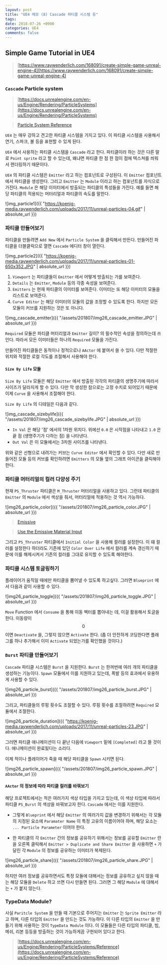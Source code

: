 ```yaml
---
layout: post
title: "UE4 메모 (8) Cascade 파티클 시스템 등"
tags: 
date: 2018-07-26 +0900
categories: UE4
comments: false
---
```

<script type="text/javascript"
    src="http://cdn.mathjax.org/mathjax/latest/MathJax.js?config=TeX-AMS-MML_HTMLorMML">
</script>

## Simple Game Tutorial in UE4

> [https://www.raywenderlich.com/168091/create-simple-game-unreal-engine-4](https://www.raywenderlich.com/168091/create-simple-game-unreal-engine-4)

### `Cascade` Particle system

> [https://docs.unrealengine.com/en-us/Engine/Rendering/ParticleSystems](https://docs.unrealengine.com/en-us/Engine/Rendering/ParticleSystems)

> [Particle System Reference](https://docs.unrealengine.com/en-us/Engine/Rendering/ParticleSystems/Reference)

`UE4` 는 매우 강하고 견고한 파티클 시스템을 가지고 있다. 이 파티클 시스템을 사용해서 연기, 스파크, 불 등을 표현할 수 있게 된다.

`UE4` 에서 사용하는 파티클 시스템을 `Cascade` 라고 한다. 파티클이라 하는 것은 다른 말로 `Point sprite` 라고 할 수 있는데, 왜냐면 파티클 한 점 한 점이 점에 텍스쳐를 씌워서 렌더링하기 때문이다.

`UE4` 의 파티클 시스템은 `Emitter` 라고 하는 컴포넌트로 구성된다. 이 `Emitter` 컴포넌트에서 파티클을 생성한다. 그리고 `Emitter` 는 `Module` 이라고 하는 컴포넌트를 자식으로 가진다. `Module` 은 해당 이미터에서 방출되는 파티클의 특성들을 가진다. 예를 들면 해당 파티클의 적용되는 머터리얼과 파티클의 속도를 말한다.

![img_particle1]({{ "https://koenig-media.raywenderlich.com/uploads/2017/11/unreal-particles-04.gif" | absolute_url }})

### 파티클 만들어보기

파티클을 만들려면 `Add New` 에서 `Particle System` 을 클릭해서 만든다. 만들어진 파티클을 더블클릭으로 열면 `Cascade` 에디터 창이 열린다.

![img_particle2]({{ "https://koenig-media.raywenderlich.com/uploads/2017/11/unreal-particles-01-650x352.JPG" | absolute_url }})

1. `Viewport` 는 파티클들이 `Emitter` 에서 어떻게 방출되는 가를 보여준다.
2. `Details` 는 `Emitter`, `Module` 등의 각종 속성을 보여준다.
3. `Emitters` 는 현재 파티클의 이미터를 보여준다. 이미터는 또 해당 이미터의 모듈을 리스트로 보여준다.
4. `Curve Editor` 는 해당 이미터의 모듈의 값을 조정할 수 있도록 한다. 하지만 모든 모듈이 커브를 지원하는 것은 또 아니다.

![img_cascade_emitter]({{ "/assets/201807/img26_cascade_emitter.JPG" | absolute_url }})

`Required` 모듈은 파티클 머터리얼과 `Emitter` 길이? 의 필수적인 속성을 정의하는데 쓰인다. 따라서 모든 이미터들은 하나의 `Required` 모듈을 가진다.

만들어진 파티클들은 동적이나 정적으로나 `AActor` 에 붙여서 쓸 수 있다. 다만 적절한 위치와 적절한 로컬 각도를 조절해서 사용해야 한다.

#### `Size By Life` 모듈

`Size By Life` 모듈은 해당 `Emitter` 에서 방출된 각각의 파티클의 생명주기에 따라서 사이즈가 달라지게 할 수 있다. 다만 막 생성한 참으로는 고정 수치로 되어있기 때문에 이제 `Curve` 을 사용해서 조절해야 한다.

`Size By Life` 의 디테일은 다음과 같다.

![img_cascade_sizebylife]({{ "/assets/201807/img26_cascade_sizebylife.JPG" | absolute_url }})

* `In Val` 은 해당 '점' 에서의 1차원 위치다. 위에선 `0.0` 은 시작점을 나타내고 `1.0` 은 끝 점 (생명주기가 다하는 점) 을 나타낸다.
* `Out Val` 은 이 모듈에서는 3차원 사이즈를 나타낸다.

위와 같은 선형으로 내려가는 커브는 `Curve Editor` 에서 확인할 수 있다. 다만 새로 만들어진 모듈 등의 커브를 확인하려면 `Emitters` 의 모듈 옆의 그래프 아이콘을 클릭해야 한다.

### 파티클 머터리얼의 컬러 다양성 주기

현재 `PS_Thruster` 파티클은 `M_Thruster` 머터리얼을 사용하고 있다. 그런데 파티클의 `Emitter` 의 `Module` 에서 색상을 줘서, 머터리얼에 적용하는 것 역시 가능하다.

![img26_particle_color]({{ "/assets/201807/img26_particle_color.JPG" | absolute_url }})

> [Emissive](https://docs.unrealengine.com/en-us/Resources/ContentExamples/MaterialNodes/1_5)

> [Use the Emissive Material Input](https://docs.unrealengine.com/en-us/Engine/Rendering/Materials/HowTo/EmissiveGlow)

그리고 `PS_Thruster` 파티클에서 `Initial Color` 을 사용해 컬러를 설정한다. 이 떄 컬러를 설정한다 하더라도 기존에 있던 `Color Over Life` 에서 컬러를 계속 갱신하기 때문에 이를 해제시켜서 기존의 컬러를 그대로 유지할 수 있도록 해야한다.

### 파티클 시스템 토글링하기

플레이어가 움직일 때에만 파티클을 뿜어낼 수 있도록 하고싶다. 그러면 `Blueprint` 에서 다음과 같이 사용할 수 있다.

![img26_particle_toggle]({{ "/assets/201807/img26_particle_toggle.JPG" | absolute_url }})

`Move` Function 에서 `Consume` 을 통해 이동 벡터를 뽑아내는 데, 이걸 활용해서 토글을 한다. 이동량이 $$ 0 $$ 이면 `Deactivate` 을, 그렇지 않으면 `Activate` 한다. (좀 더 안전하게 코딩한다면 플래그를 하나 추가해서 이미 `Activate` 되었는가를 확인했을 것이다.)

### `Burst` 파티클 만들어보기

`Cascade` 파티클 시스템은 `Burst` 을 지원한다. `Burst` 는 한꺼번에 여러 개의 파티클을 생성하는 기능이다. `Spawn` 모듈에서 이를 지원하고 있는데, 폭발 등의 효과에서 유용하게 사용할 수 있다.

![img26_particle_burst]({{ "/assets/201807/img26_particle_burst.JPG" | absolute_url }})

그리고, 파티클들의 루핑 횟수도 조절할 수 있다. 루핑 횟수를 조절하려면 `Required` 모듈에서 조절한다.

![img26_particle_duration]({{ "https://koenig-media.raywenderlich.com/uploads/2017/11/unreal-particles-23.JPG" | absolute_url }})

그러면 파티클 애니메이션이 다 끝난 다음에 `Viewport` 밑에 `[Completed]` 라고 뜰 것이다. 애니메이션이 완료됬다는 소리다.

이제 적이나 플레이어가 죽을 때 해당 파티클을 `Spawn` 시키면 된다. 

![img26_particle_spawn]({{ "/assets/201807/img26_particle_spawn.JPG" | absolute_url }})

#### `AActor` 의 정보에 따라 파티클 컬러를 바꿔보기

해당 프로젝트에서는 적은 여러가지 색상 타입을 가지고 있는데, 이 색상 타입에 따라서 파티클 `PS_Burst` 의 색상을 바꿔보고자 한다. `Cascade` 에서는 이를 지원한다.

* 그렇게 `Blueprint` 에서 해당 `Emitter` 의 여러가지 값을 변경하기 위해서는 각 모듈의 지정된 요소에 `Paramater Name` 이 특정 고유의 이름이어야 하며, 해당 요소는 `... Particle Parameter` 이어야 한다.

* 한 파티클의 각 `Emitter` 간의 정보를 공유하기 위해서는 정보를 공유할 `Emitter` 란을 오른쪽 클릭해서 `Emitter > Duplicate and Share Emitter` 을 사용하면 `+` 가 달린 각 `Module` 의 정보를 공유하는 이미터가 복제된다.

![img26_particle_share]({{ "/assets/201807/img26_particle_share.JPG" | absolute_url }})

하지만 여러 정보를 공유하면서도 특정 모듈에 대해서는 정보를 공유하고 싶지 않을 때는 해당 모듈을 `Delete` 하고 쓰면 다시 만들면 된다. 그러면 그 해당 `Module` 에 대해서는 `+` 가 붙지 않는다.

### TypeData Module?

사실 `Paritcle System` 을 만들 때 기본으로 주어지는 `Emitter` 는 `Sprite Emitter` 라고 하며, 다른 타입의 `Emitter` 을 만드는 것도 가능하다. 이 다른 타입의 `Emitter` 을 만들기 위해 사용하는 것이 `TypeData Module` 이다. 이 모듈들은 다른 타입의 파티클, 빔, 메쉬, 리본 등등을 방출하는 것이 가능하게끔 구현되어 있다고 한다.

> [https://docs.unrealengine.com/en-us/Engine/Rendering/ParticleSystems/Reference](https://docs.unrealengine.com/en-us/Engine/Rendering/ParticleSystems/Reference)

